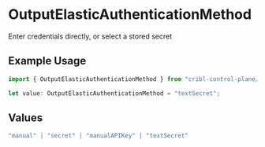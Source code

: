 # OutputElasticAuthenticationMethod

Enter credentials directly, or select a stored secret

## Example Usage

```typescript
import { OutputElasticAuthenticationMethod } from "cribl-control-plane/models";

let value: OutputElasticAuthenticationMethod = "textSecret";
```

## Values

```typescript
"manual" | "secret" | "manualAPIKey" | "textSecret"
```